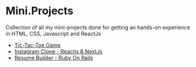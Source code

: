 # Mini.Projects
Collection of all my mini-projects done for getting an hands-on experience in HTML, CSS, Javascript and ReactJs

- [Tic-Tac-Toe Game](https://ruchip16.github.io/csb-hubkw/)
- [Instagram Clone - Reactjs & NextJs](csb-xie9h-lezrysz5z-ruchip16.vercel.app/)
- [Resume Builder - Ruby On Rails ](https://github.com/Ruchip16/MyResume.Flexiple)
